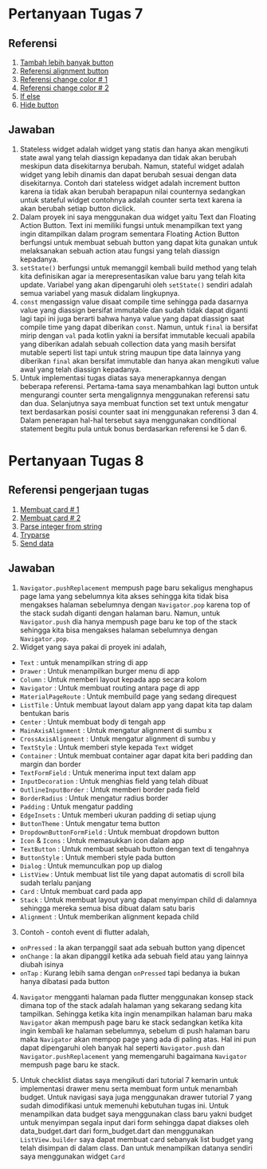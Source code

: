 # Pertanyaan Tugas 7

## Referensi
1. [Tambah lebih banyak button](https://www.fluttercampus.com/guide/19/how-to-add-multiple-floating-action-buttons-in-one-screen-flutter-app/)
2. [Referensi alignment button](https://stackoverflow.com/questions/72152176/how-to-put-buttons-on-two-ends-of-screen-in-flutter)
3. [Referensi change color # 1](https://programmingwithswift.com/change-button-color-on-press-with-flutter/)
4. [Referensi change color # 2](https://www.flutterbeads.com/change-text-color-in-flutter/#:~:text=its%20color%20parameter.-,Steps,the%20color%20of%20your%20choice.)
5. [If else](https://www.tutorialspoint.com/dart_programming/dart_programming_if_else_statement.htm)
6. [Hide button](https://stackoverflow.com/questions/44489804/how-to-show-hide-widgets-programmatically-in-flutter)

## Jawaban
1. Stateless widget adalah widget yang statis dan hanya akan mengikuti state awal yang telah diassign kepadanya dan tidak akan berubah meskipun data disekitarnya berubah. Namun, stateful widget adalah widget yang lebih dinamis dan dapat berubah sesuai dengan data disekitarnya. Contoh dari stateless widget adalah increment button karena ia tidak akan berubah berapapun nilai counternya sedangkan untuk stateful widget contohnya adalah counter serta text karena ia akan berubah setiap button diclick.
2. Dalam proyek ini saya menggunakan dua widget yaitu Text dan Floating Action Button. Text ini memiliki fungsi untuk menampilkan text yang ingin ditampilkan dalam program sementara Floating Action Button berfungsi untuk membuat sebuah button yang dapat kita gunakan untuk melaksanakan sebuah action atau fungsi yang telah diassign kepadanya.
3. `setState()` berfungsi untuk memanggil kembali build method yang telah kita definisikan agar ia merepresentasikan value baru yang telah kita update. Variabel yang akan dipengaruhi oleh `setState()` sendiri adalah semua variabel yang masuk didalam lingkupnya. 
4. `const` mengassign value disaat compile time sehingga pada dasarnya value yang diassign bersifat immutable dan sudah tidak dapat diganti lagi tapi ini juga berarti bahwa hanya value yang dapat diassign saat compile time yang dapat diberikan `const`. Namun, untuk `final` ia bersifat mirip dengan `val` pada kotlin yakni ia bersifat immutable kecuali apabila yang diberikan adalah sebuah collection data yang masih bersifat mutable seperti list tapi untuk string maupun tipe data lainnya yang diberikan `final` akan bersifat immutable dan hanya akan mengikuti value awal yang telah diassign kepadanya. 
5. Untuk implementasi tugas diatas saya menerapkannya dengan beberapa referensi. Pertama-tama saya menambahkan lagi button untuk mengurangi counter serta mengalignnya menggunakan referensi satu dan dua. Selanjutnya saya membuat function set text untuk mengatur text berdasarkan posisi counter saat ini menggunakan referensi 3 dan 4. Dalam penerapan hal-hal tersebut saya menggunakan conditional statement begitu pula untuk bonus berdasarkan referensi ke 5 dan 6.


# Pertanyaan Tugas 8

## Referensi pengerjaan tugas
1. [Membuat card # 1](https://medium.com/dlt-labs-publication/how-to-build-a-flutter-card-list-in-less-than-10-minutes-9839f79a6c08)
2.  [Membuat card # 2](https://www.javatpoint.com/flutter-card)
2. [Parse integer from string](https://www.educative.io/answers/how-to-cast-a-string-to-an-integer-in-dart)
3. [Tryparse](https://api.flutter.dev/flutter/dart-core/int/tryParse.html)
4. [Send data](https://docs.flutter.dev/cookbook/navigation/passing-data)


## Jawaban
1. `Navigator.pushReplacement` mempush page baru sekaligus menghapus page lama yang sebelumnya kita akses sehingga kita tidak bisa mengakses halaman sebelumnya dengan `Navigator.pop` karena top of the stack sudah diganti dengan halaman baru. Namun, untuk `Navigator.push` dia hanya mempush page baru ke top of the stack sehingga kita bisa mengakses halaman sebelumnya dengan `Navigator.pop`.
2. Widget yang saya pakai di proyek ini adalah, 
- `Text` : untuk menampilkan string di app
- `Drawer` : Untuk menampilkan burger menu di app
- `Column` : Untuk memberi layout kepada app secara kolom
- `Navigator` : Untuk membuat routing antara page di app
- `MaterialPageRoute` : Untuk membuild page yang sedang direquest
- `ListTile` : Untuk membuat layout dalam app yang dapat kita tap dalam bentukan baris
- `Center` : Untuk membuat body di tengah app
- `MainAxisAlignment` : Untuk mengatur alignment di sumbu x
- `CrossAxisAlignment` : Untuk mengatur alignment di sumbu y
- `TextStyle` : Untuk memberi style kepada `Text` widget
- `Container` : Untuk membuat container agar dapat kita beri padding dan margin dan border
- `TextFormField` : Untuk menerima input text dalam app
- `InputDecoration` : Untuk menghias field yang telah dibuat
- `OutlineInputBorder` : Untuk memberi border pada field
- `BorderRadius` : Untuk mengatur radius border
- `Padding` : Untuk mengatur padding
- `EdgeInsets` : Untuk memberi ukuran padding di setiap ujung
- `ButtonTheme` : Untuk mengatur tema button
- `DropdownButtonFormField` : Untuk membuat dropdown button
- `Icon` & `Icons` : Untuk memasukkan icon dalam app
- `TextButton` : Untuk membuat sebuah button dengan text di tengahnya
- `ButtonStyle` : Untuk memberi style pada button
- `Dialog` : Untuk memunculkan pop up dialog
- `ListView` : Untuk membuat list tile yang dapat automatis di scroll bila sudah terlalu panjang
- `Card` : Untuk membuat card pada app
- `Stack` : Untuk membuat layout yang dapat menyimpan child di dalamnya sehingga mereka semua bisa dibuat dalam satu baris
- `Alignment` : Untuk memberikan alignment kepada child

3. Contoh - contoh event di flutter adalah,
- `onPressed` : Ia akan terpanggil saat ada sebuah button yang dipencet
- `onChange` : Ia akan dipanggil ketika ada sebuah field atau yang lainnya diubah isinya
- `onTap` : Kurang lebih sama dengan `onPressed` tapi bedanya ia bukan hanya dibatasi pada button

4. `Navigator` mengganti halaman pada flutter menggunakan konsep stack dimana top of the stack adalah halaman yang sekarang sedang kita tampilkan. Sehingga ketika kita ingin menampilkan halaman baru maka `Navigator` akan mempush page baru ke stack sedangkan ketika kita ingin kembali ke halaman sebelumnya, sebelum di push halaman baru maka `Navigator` akan mempop page yang ada di paling atas. Hal ini pun dapat dipengaruhi oleh banyak hal seperti `Navigator.push` dan `Navigator.pushReplacement` yang memengaruhi bagaimana `Navigator` mempush page baru ke stack.

5. Untuk checklist diatas saya mengikuti dari tutorial 7 kemarin untuk implementasi drawer menu serta membuat form untuk menambah budget. Untuk navigasi saya juga menggunakan drawer tutorial 7 yang sudah dimodifikasi untuk memenuhi kebutuhan tugas ini. Untuk menampilkan data budget saya menggunakan class baru yakni budget untuk menyimpan segala input dari form sehingga dapat diakses oleh data_budget.dart dari form_budget.dart dan menggunakan `ListView.builder` saya dapat membuat card sebanyak list budget yang telah disimpan di dalam class. Dan untuk menampilkan datanya sendiri saya menggunakan widget `Card` 